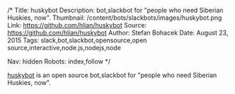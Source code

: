 /*
Title: huskybot
Description: bot,slackbot for "people who need Siberian Huskies, now".
Thumbnail: /content/bots/slackbots/images/huskybot.png
Link: https://github.com/hlian/huskybot
Source: https://github.com/hlian/huskybot
Author: Stefan Bohacek
Date: August 23, 2015
Tags: slack,bot,slackbot,opensource,open source,interactive,node.js,nodejs,node

Nav: hidden
Robots: index,follow
*/

[huskybot](https://github.com/hlian/huskybot) is an open source bot,slackbot for "people who need Siberian Huskies, now".